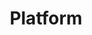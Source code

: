 ---
title: Platform
id: platform
description: ''
slug: /platform 
keywords: 
 - faq
 - help
pagination_next: null
pagination_prev: null
last_update: 
   date: 03/29/2023
   author: Patricia McPhee
draft: false
doc_type: how-to
displayed_sidebar: secureWorkforceSidebar
---